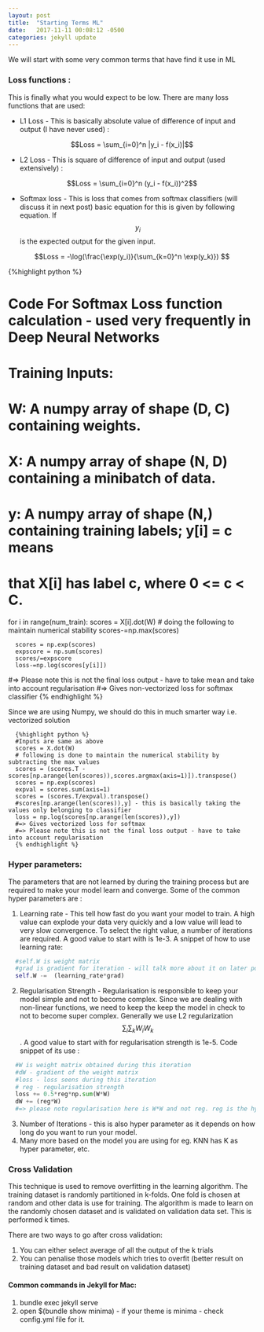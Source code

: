 ```yaml
---
layout: post
title:  "Starting Terms ML"
date:   2017-11-11 00:08:12 -0500
categories: jekyll update
---
```

We will start with some very common terms that have find it use in ML

### Loss functions :
This is finally what you would expect to be low. There are many loss functions that are used:

  - L1 Loss - This is basically absolute value of difference of input and output (I have never used) :

  $$Loss = \sum_{i=0}^n |y_i - f(x_i)|$$

  - L2 Loss - This is square of difference of input and output (used extensively) :

  $$Loss = \sum_{i=0}^n (y_i - f(x_i))^2$$

  - Softmax loss - This is loss that comes from softmax classifiers (will discuss it in next post)
  basic equation for this is given by following equation. If $$y_i$$ is the expected output for the given input.

  $$Loss = -\log(\frac{\exp(y_i)}{\sum_{k=0}^n \exp(y_k)}) $$


  {%highlight python %}
  # Code For Softmax Loss function calculation - used very frequently in Deep Neural Networks
  # Training Inputs:
   # W: A numpy array of shape (D, C) containing weights.
   # X: A numpy array of shape (N, D) containing a minibatch of data.
   # y: A numpy array of shape (N,) containing training labels; y[i] = c means
   # that X[i] has label c, where 0 <= c < C.
   for i in range(num_train):
      scores = X[i].dot(W)
      # doing the following to maintain numerical stability
      scores-=np.max(scores)

      scores = np.exp(scores)
      expscore = np.sum(scores)
      scores/=expscore
      loss-=np.log(scores[y[i]])
   #=> Please note this is not the final loss output - have to take mean and take into account regularisation
   #=> Gives non-vectorized loss for softmax classifier
   {% endhighlight %}

Since we are using Numpy, we should do this in much smarter way i.e. vectorized solution

      {%highlight python %}
      #Inputs are same as above
      scores = X.dot(W)
      # following is done to maintain the numerical stability by subtracting the max values
      scores = (scores.T - scores[np.arange(len(scores)),scores.argmax(axis=1)]).transpose()
      scores = np.exp(scores)
      expval = scores.sum(axis=1)
      scores = (scores.T/expval).transpose()
      #scores[np.arange(len(scores)),y] - this is basically taking the values only belonging to classifier
      loss = np.log(scores[np.arange(len(scores)),y])
      #=> Gives vectorized loss for softmax
      #=> Please note this is not the final loss output - have to take into account regularisation
      {% endhighlight %}


### Hyper parameters:

The parameters that are not learned by during the training process but are required to make your model
learn and converge. Some of the common hyper parameters are :
1. Learning rate - This tell how fast do you want your model to train. A high value can explode your data
very quickly and a low value will lead to very slow convergence. To select the right value, a number of
iterations are required. A good value to start with is 1e-3. A snippet of how to use learning rate:
  ```python
    #self.W is weight matrix
    #grad is gradient for iteration - will talk more about it on later posts
    self.W -=  (learning_rate*grad)
  ```
2. Regularisation Strength - Regularisation is responsible to keep your model simple and not to become complex. Since we are dealing with non-linear functions, we need to keep the keep the model in check to not to become super
complex. Generally we use L2 regularization
$$\sum_i\sum_k W_iW_k$$. A good value to start with for regularisation strength is 1e-5. Code snippet of its use :
```python
  #W is weight matrix obtained during this iteration
  #dW - gradient of the weight matrix
  #loss - loss seens during this iteration
  # reg - regularisation strength
  loss += 0.5*reg*np.sum(W*W)
  dW += (reg*W)
  #=> please note regularisation here is W*W and not reg. reg is the hyper parameter
```
3. Number of Iterations - this is also hyper parameter as it depends on how long do you want to run your model.
4. Many more based on the model you are using for eg. KNN has K as hyper parameter, etc.


### Cross Validation
This technique is used to remove overfitting in the learning algorithm. The training dataset is randomly partitioned in k-folds. One fold is chosen at random and other data is use for training. The algorithm is made to learn on the randomly chosen dataset and is validated on validation data set. This is performed k times.

There are two ways to go after cross validation:
1. You can either select average of all the output of the k trials
2. You can penalise those models which tries to overfit (better result on training dataset and bad result on validation dataset)

#### Common commands in Jekyll for Mac:
1. bundle exec jekyll serve
2. open $(bundle show minima) -  if your theme is minima -  check config.yml file for it.


<!-- You’ll find this post in your `_posts` directory. Go ahead and edit it and re-build the site to see your changes. You can rebuild the site in many different ways, but the most common way is to run `jekyll serve`, which launches a web server and auto-regenerates your site when a file is updated.

To add new posts, simply add a file in the `_posts` directory that follows the convention `YYYY-MM-DD-name-of-post.ext` and includes the necessary front matter. Take a look at the source for this post to get an idea about how it works.

Jekyll also offers powerful support for code snippets:

{% highlight python %}
def print_hi(name)
  print ("Hi", name)

print_hi('Tom')
#=> prints 'Hi, Tom' to STDOUT.
{% endhighlight %}

Check out the [Jekyll docs][jekyll-docs] for more info on how to get the most out of Jekyll. File all bugs/feature requests at [Jekyll’s GitHub repo][jekyll-gh]. If you have questions, you can ask them on [Jekyll Talk][jekyll-talk].

[jekyll-docs]: https://jekyllrb.com/docs/home
[jekyll-gh]:   https://github.com/jekyll/jekyll
[jekyll-talk]: https://talk.jekyllrb.com/ -->
